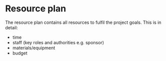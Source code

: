 Resource plan
=============

The resource plan contains all resources to fulfil the project goals. This is in detail:

- time
- staff (key roles and authorities e.g. sponsor)
- materials/equipment
- budget
